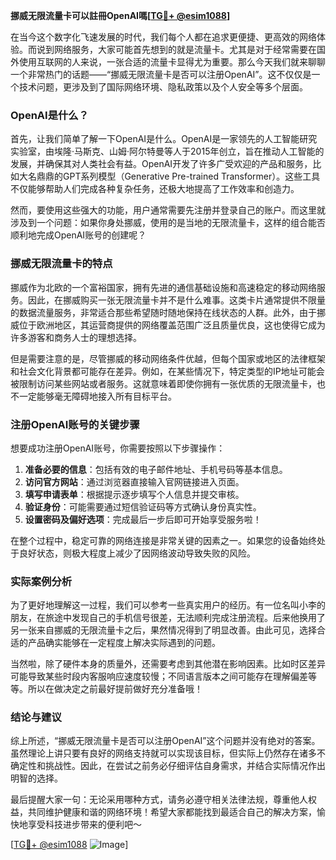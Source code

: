**挪威无限流量卡可以註冊OpenAI嗎[[TG💪+ @esim1088](https://t.me/s/esim1088)]**

在当今这个数字化飞速发展的时代，我们每个人都在追求更便捷、更高效的网络体验。而说到网络服务，大家可能首先想到的就是流量卡。尤其是对于经常需要在国外使用互联网的人来说，一张合适的流量卡显得尤为重要。那么今天我们就来聊聊一个非常热门的话题——“挪威无限流量卡是否可以注册OpenAI”。这不仅仅是一个技术问题，更涉及到了国际网络环境、隐私政策以及个人安全等多个层面。

### OpenAI是什么？

首先，让我们简单了解一下OpenAI是什么。OpenAI是一家领先的人工智能研究实验室，由埃隆·马斯克、山姆·阿尔特曼等人于2015年创立，旨在推动人工智能的发展，并确保其对人类社会有益。OpenAI开发了许多广受欢迎的产品和服务，比如大名鼎鼎的GPT系列模型（Generative Pre-trained Transformer）。这些工具不仅能够帮助人们完成各种复杂任务，还极大地提高了工作效率和创造力。

然而，要使用这些强大的功能，用户通常需要先注册并登录自己的账户。而这里就涉及到一个问题：如果你身处挪威，使用的是当地的无限流量卡，这样的组合能否顺利地完成OpenAI账号的创建呢？

### 挪威无限流量卡的特点

挪威作为北欧的一个富裕国家，拥有先进的通信基础设施和高速稳定的移动网络服务。因此，在挪威购买一张无限流量卡并不是什么难事。这类卡片通常提供不限量的数据流量服务，非常适合那些希望随时随地保持在线状态的人群。此外，由于挪威位于欧洲地区，其运营商提供的网络覆盖范围广泛且质量优良，这也使得它成为许多游客和商务人士的理想选择。

但是需要注意的是，尽管挪威的移动网络条件优越，但每个国家或地区的法律框架和社会文化背景都可能存在差异。例如，在某些情况下，特定类型的IP地址可能会被限制访问某些网站或者服务。这就意味着即使你拥有一张优质的无限流量卡，也不一定能够毫无障碍地接入所有目标平台。

### 注册OpenAI账号的关键步骤

想要成功注册OpenAI账号，你需要按照以下步骤操作：

1. **准备必要的信息**：包括有效的电子邮件地址、手机号码等基本信息。
2. **访问官方网站**：通过浏览器直接输入官网链接进入页面。
3. **填写申请表单**：根据提示逐步填写个人信息并提交审核。
4. **验证身份**：可能需要通过短信验证码等方式确认身份真实性。
5. **设置密码及偏好选项**：完成最后一步后即可开始享受服务啦！

在整个过程中，稳定可靠的网络连接是非常关键的因素之一。如果您的设备始终处于良好状态，则极大程度上减少了因网络波动导致失败的风险。

### 实际案例分析

为了更好地理解这一过程，我们可以参考一些真实用户的经历。有一位名叫小李的朋友，在旅途中发现自己的手机信号很差，无法顺利完成注册流程。后来他换用了另一张来自挪威的无限流量卡之后，果然情况得到了明显改善。由此可见，选择合适的产品确实能够在一定程度上解决实际遇到的问题。

当然啦，除了硬件本身的质量外，还需要考虑到其他潜在影响因素。比如时区差异可能导致某些时段内客服响应速度较慢；不同语言版本之间可能存在理解偏差等等。所以在做决定之前最好提前做好充分准备哦！

### 结论与建议

综上所述，“挪威无限流量卡是否可以注册OpenAI”这个问题并没有绝对的答案。虽然理论上讲只要有良好的网络支持就可以实现该目标，但实际上仍然存在诸多不确定性和挑战性。因此，在尝试之前务必仔细评估自身需求，并结合实际情况作出明智的选择。

最后提醒大家一句：无论采用哪种方式，请务必遵守相关法律法规，尊重他人权益，共同维护健康和谐的网络环境！希望大家都能找到最适合自己的解决方案，愉快地享受科技进步带来的便利吧～ 

[[TG💪+ @esim1088](https://t.me/s/esim1088) ![Image](https://i.postimg.cc/4NQfJmqS/Snipaste-2025-05-13-00-14-12.png)]